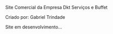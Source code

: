 Site Comercial da Empresa Dkt Serviços e Buffet 

Criado por: Gabriel Trindade

Site em desenvolvimento...
